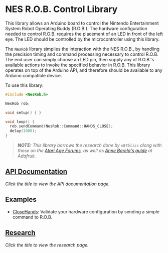 NES R.O.B. Control Library
==========================

This library allows an Arduino board to control the Nintendo Entertainment
System Robot Operating Buddy (R.O.B.). The hardware configuration needed to
control R.O.B. requires the placement of an LED in front of the left eye. The
LED should be controlled by the microcontroller using this library.

The `NesRob` library simplies the interaction with the NES R.O.B., by handling
the precision timing and command processing necessary to control R.O.B. The end
user can simply choose an LED pin, then supply any of R.O.B.'s available actions
to invoke the specified behavior in R.O.B. This library operates on top of the
Arduino API, and therefore should be available to any Arduino compatible device.

To use this library:

```c++
#include <NesRob.h>

NesRob rob;

void setup() { }

void loop() {
  rob.sendCommand(NesRob::Command::HANDS_CLOSE);
  delay(1000);
}
```

> _**NOTE:** This library borrows the research done by `x87bliss` along with
> those on the
> [Atari Age Forums](https://atariage.com/forums/topic/177286-any-interest-in-nes-rob-homebrews/),
> as well as
> [Anne Barela's guide](https://learn.adafruit.com/controlling-a-classic-nintendo-r-o-b-robot-using-circuit-playground-express/overview)
> at Adafruit._

[API Documentation](api.md)
---------------------------

_Click the title to view the API documentation page._

Examples
--------

* [CloseHands](https://www.github.com/zfields/nes-rob/tree/main/examples/CloseHands/CloseHands.ino):
Validate your hardware configuration by sending a simple command to R.O.B.

[Research](research.md)
-----------------------

_Click the title to view the research page._
